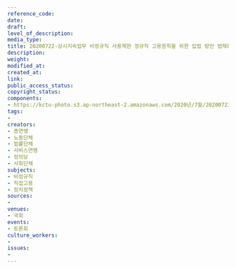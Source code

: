 ```yaml
---
reference_code: 
date: 
draft: 
level_of_description: 
media_type: 
title: 20200722-상시지속업무 비정규직 사용제한 정규직 고용원칙을 위한 입법 방안 법제화 토론회
description: 
weight: 
modified_at: 
created_at: 
link: 
public_access_status: 
copyright_status: 
components:
- https://kctu-photo.s3.ap-northeast-2.amazonaws.com/2020년/7월/20200722-상시지속업무+비정규직+사용제한+정규직+고용원칙을+위한+입법+방안+법제화+토론회/WW1D3381.jpg
tags:
- 
creators:
- 총연맹
- 노동단체
- 법률단체
- 서비스연맹
- 정의당
- 사회단체
subjects:
- 비정규직
- 직접고용
- 정치정책
sources:
- 
venues:
- 국회
events:
- 토론회
culture_workers:
- 
issues:
- 
---
```


